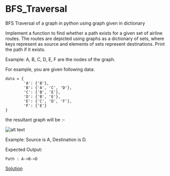 # BFS_Traversal
BFS Traversal of a graph in python using graph given in dictionary

Implement a function to find whether a path exists for a given set of airline routes. The routes are depicted using graphs as a dictionary of sets, where keys represent as source and elements of sets represent destinations. Print the path if it exists.

Example: A, B, C, D, E, F are the nodes of the graph.


For example, you are given following data: 

```
data = {
        'A': {'B'},
        'B': {'A', 'C', 'D'},
        'C': {'B', 'E'},
        'D': {'B', 'E'},
        'E': {'C', 'D', 'F'},
        'F': {'E'}
}
```

the resultant graph will be :-

![alt text](https://github.com/nikhilailani/data-structures-algorithms-python/blob/master/algorithms/9_BreadthFirstSearch/DFS_BFS_Graph.png)

Example: Source is A, Destination is D.

Expected Output:

```
Path : A->B->D
```

[Solution](https://github.com/nikhilailani/data-structures-algorithms-python/blob/master/algorithms/9_BreadthFirstSearch/bfs_exercise_solution.py)
